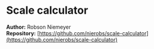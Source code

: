 # Scale calculator

**Author:** Robson Niemeyer  
**Repository:** [https://github.com/nierobs/scale-calculator](https://github.com/nierobs/scale-calculator)
